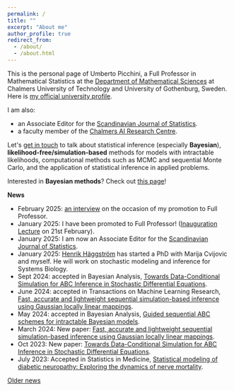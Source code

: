 ```yaml
---
permalink: /
title: ""
excerpt: "About me"
author_profile: true
redirect_from: 
  - /about/
  - /about.html
---
```


This is the personal page of Umberto Picchini, a Full Professor in Mathematical Statistics at the [Department of Mathematical Sciences](https://www.chalmers.se/en/departments/math/Pages/default.aspx) at Chalmers University of Technology and University of Gothenburg, Sweden. Here is <a href="https://www.gu.se/en/about/find-staff/umbertopicchini">my official university profile</a>. 

I am also:
* an Associate Editor for the [Scandinavian Journal of Statistics](https://onlinelibrary.wiley.com/journal/14679469).
* a faculty member of the [Chalmers AI Research Centre](https://www.chalmers.se/en/centres/chair/). 

Let's [get in touch](contact) to talk about statistical inference (especially **Bayesian**), **likelihood-free/simulation-based** methods for models with intractable likelihoods, computational methods such as MCMC and sequential Monte Carlo, and the application of statistical inference in applied problems.

Interested in **Bayesian methods**? Check out [this page](bayes)!


**News**

- February 2025: [an interview](https://www.chalmers.se/en/current/news/mv-statistical-inference-and-simulations-in-stochastic-modelling/) on the occasion of my promotion to Full Professor.
- January 2025: I have been promoted to Full Professor! ([Inauguration Lecture](https://www.chalmers.se/en/current/calendar/mv-inauguration-lecture-umberto-picchini/) on 21st February).
- January 2025: I am now an Associate Editor for the [Scandinavian Journal of Statistics](https://onlinelibrary.wiley.com/journal/14679469).
- January 2025: [Henrik Häggström](https://www.chalmers.se/en/persons/henhagg/) has started a PhD with Marija Cvijovic and myself. He will work on stochastic modeling and inference for Systems Biology.
- Sept 2024: accepted in Bayesian Analysis, [Towards Data-Conditional Simulation for ABC Inference in Stochastic Differential Equations](https://doi.org/10.1214/24-BA1467).
- June 2024: accepted in Transactions on Machine Learning Research, [Fast, accurate and lightweight sequential simulation-based inference using Gaussian locally linear mappings](https://openreview.net/forum?id=Q0nzpRcwWn).
- May 2024: accepted in Bayesian Analysis, [Guided sequential ABC schemes for intractable Bayesian models](https://doi.org/10.1214/24-BA1451).
- March 2024: New paper: [Fast, accurate and lightweight sequential simulation-based inference using Gaussian locally linear mappings](https://arxiv.org/abs/2403.07454).
- Oct 2023: New paper: [Towards Data-Conditional Simulation for ABC Inference in Stochastic Differential Equations](https://arxiv.org/abs/2310.10329).
- July 2023: Accepted in Statistics in Medicine, [Statistical modeling of diabetic neuropathy: Exploring the dynamics of nerve mortality](https://arxiv.org/abs/2302.06374).

[Older news](oldnews)
